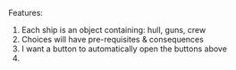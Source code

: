 Features: 
1. Each ship is an object containing: hull, guns, crew
2. Choices will have pre-requisites & consequences 
3. I want a button to automatically open the buttons above
4. 